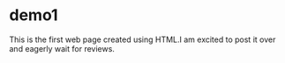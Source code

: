 # demo1
This is the first web page created using HTML.I am excited to post it over and eagerly wait for reviews.
